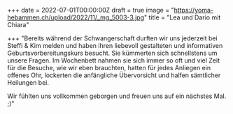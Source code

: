 +++
date = 2022-07-01T00:00:00Z
draft = true
image = "https://yoma-hebammen.ch/upload/2022/11/_mg_5003-3.jpg"
title = "Lea und Dario mit Chiara"

+++
"Bereits während der Schwangerschaft durften wir uns jederzeit bei Steffi & Kim melden und haben ihren liebevoll gestalteten und informativen Geburtsvorbereitungskurs besucht. Sie kümmerten sich schnellstens um unsere Fragen. Im Wochenbett nahmen sie sich immer so oft und viel Zeit für die Besuche, wie wir eben brauchten, hatten für jedes Anliegen ein offenes Ohr, lockerten die anfängliche Übervorsicht und halfen sämtlicher Heilungen bei.

Wir fühlten uns vollkommen geborgen und freuen uns auf ein nächstes Mal. ;)"